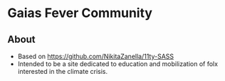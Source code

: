 # Gaias Fever Community

## About

* Based on https://github.com/NikitaZanella/11ty-SASS
* Intended to be a site dedicated to education and mobilization of folx
    interested in the climate crisis.
